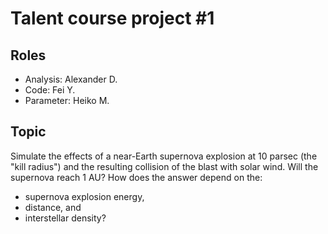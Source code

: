 Talent course project #1
========================

Roles
-----

- Analysis:     Alexander D.
- Code:         Fei Y.
- Parameter:    Heiko M.

Topic
-----

Simulate the effects of a near-Earth supernova explosion at 10 parsec (the
"kill radius") and the resulting collision of the blast with solar wind.  Will
the supernova reach 1 AU?  How does the answer depend on the:

- supernova explosion energy,
- distance, and
- interstellar density?
